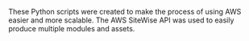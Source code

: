 These Python scripts were created to make the process of using AWS easier and more scalable. The AWS SiteWise API was used to easily produce multiple modules and assets.